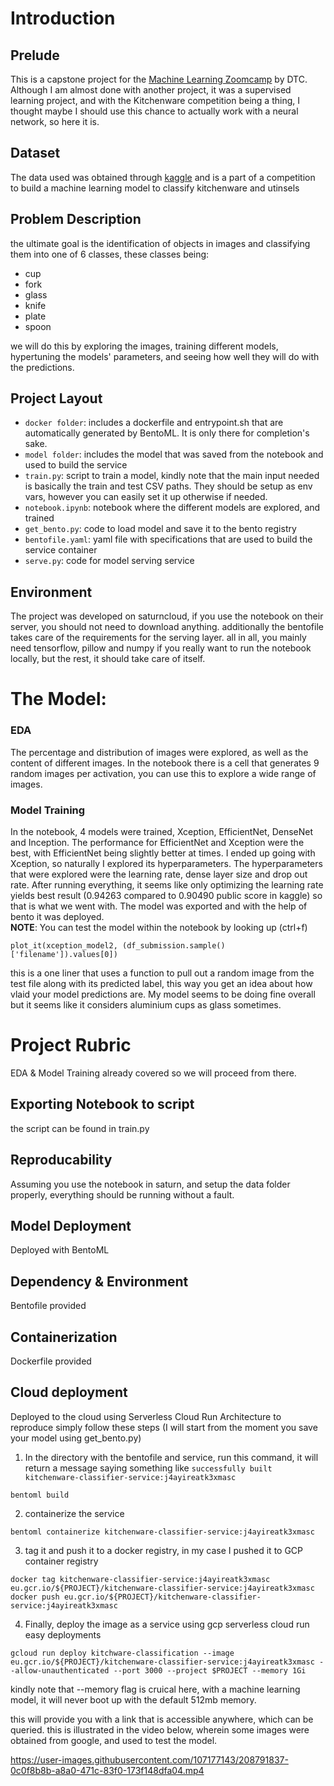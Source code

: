 # Introduction
## Prelude
This is a capstone project for the [Machine Learning Zoomcamp](https://github.com/alexeygrigorev/mlbookcamp-code/tree/master/course-zoomcamp) by DTC.
Although I am almost done with another project, it was a supervised learning project, and with the Kitchenware competition being a thing, I thought maybe I should use this chance to actually work with a neural network, so here it is.

## Dataset
The data used was obtained through [kaggle](https://www.kaggle.com/competitions/kitchenware-classification) and is a part of a competition to build a machine learning model to classify kitchenware and utinsels


## Problem Description
the ultimate goal is the identification of objects in images and classifying them into one of 6 classes, these classes being:
- cup
- fork
- glass
- knife
- plate
- spoon <br>

we will do this by exploring the images, training different models, hypertuning the models' parameters, and seeing how well they will do with the predictions. 


## Project Layout
- `docker folder`: includes a dockerfile and entrypoint.sh that are automatically generated by BentoML. It is only there for completion's sake.
- `model folder`: includes the model that was saved from the notebook and used to build the service
- `train.py`: script to train a model, kindly note that the main input needed is basically the train and test CSV paths. They should be setup as env vars, however you can easily set it up otherwise if needed.
- `notebook.ipynb`: notebook where the different models are explored, and trained
- `get_bento.py`: code to load model and save it to the bento registry
- `bentofile.yaml`: yaml file with specifications that are used to build the service container
- `serve.py`: code for model serving service

## Environment
The project was developed on saturncloud, if you use the notebook on their server, you should not need to download anything. additionally the bentofile takes care of the requirements for the serving layer. all in all, you mainly need tensorflow, pillow and numpy if you really want to run the notebook locally, but the rest, it should take care of itself.

# The Model:
### EDA
The percentage and distribution of images were explored, as well as the content of different images.
In the notebook there is a cell that generates 9 random images per activation, you can use this to explore a wide range of images.

### Model Training
In the notebook, 4 models were trained, Xception, EfficientNet, DenseNet and Inception. The performance for EfficientNet and Xception were the best, with EfficientNet being slightly better at times. I ended up going with Xception, so naturally I explored its hyperparameters.
The hyperparameters that were explored were the learning rate, dense layer size and drop out rate.
After running everything, it seems like only optimizing the learning rate yields best result (0.94263 compared to 0.90490 public score in kaggle) so that is what we went with.
The model was exported and with the help of bento it was deployed. 
<br>
**NOTE**: You can test the model within the notebook by looking up (ctrl+f) 

```
plot_it(xception_model2, (df_submission.sample()['filename']).values[0])
```

this is a one liner that uses a function to pull out a random image from the test file along with its predicted label, this way you get an idea about how vlaid your model predictions are. My model seems to be doing fine overall but it seems like it considers aluminium cups as glass sometimes.  

# Project Rubric
EDA & Model Training already covered so we will proceed from there.
## Exporting Notebook to script
the script can be found in train.py
## Reproducability 
Assuming you use the notebook in saturn, and setup the data folder properly, everything should be running without a fault.
## Model Deployment
Deployed with BentoML
## Dependency & Environment
Bentofile provided
## Containerization 
Dockerfile provided
## Cloud deployment
Deployed to the cloud using Serverless Cloud Run Architecture
to reproduce simply follow these steps (I will start from the moment you save your model using get_bento.py)

1. In the directory with the bentofile and service, run this command, it will return a message saying something like `successfully built kitchenware-classifier-service:j4ayireatk3xmasc`
```
bentoml build
```
2. containerize the service
```
bentoml containerize kitchenware-classifier-service:j4ayireatk3xmasc
```
3. tag it and push it to a docker registry, in my case I pushed it to GCP container registry
```
docker tag kitchenware-classifier-service:j4ayireatk3xmasc eu.gcr.io/${PROJECT}/kitchenware-classifier-service:j4ayireatk3xmasc
docker push eu.gcr.io/${PROJECT}/kitchenware-classifier-service:j4ayireatk3xmasc
```
4. Finally, deploy the image as a service using gcp serverless cloud run easy deployments
```
gcloud run deploy kitchware-classification --image eu.gcr.io/${PROJECT}/kitchenware-classifier-service:j4ayireatk3xmasc --allow-unauthenticated --port 3000 --project $PROJECT --memory 1Gi
```
kindly note that --memory flag is cruical here, with a machine learning model, it will never boot up with the default 512mb memory.

this will provide you with a link that is accessible anywhere, which can be queried. this is illustrated in the video below, wherein some images were obtained from google, and used to test the model.

https://user-images.githubusercontent.com/107177143/208791837-0c0f8b8b-a8a0-471c-83f0-173f148dfa04.mp4



